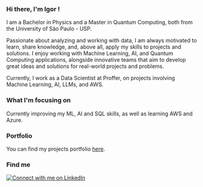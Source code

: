 ### Hi there, I'm Igor !

I am a Bachelor in Physics and a Master in Quantum Computing, both from the University of São Paulo - USP.

Passionate about analyzing and working with data, I am always motivated to learn, share knowledge, and, above all, apply my skills to projects and solutions. I enjoy working with Machine Learning, AI, and Quantum Computing applications, alongside innovative teams that aim to develop great ideas and solutions for real-world projects and problems.

Currently, I work as a Data Scientist at Proffer, on projects involving Machine Learning, AI, LLMs, and AWS.

### What I'm focusing on

Currently improving my ML, AI and SQL skills, as well as learning AWS and Azure.

### Portfolio
You can find my projects portfolio [here](https://github.com/igorcruz91/igor_portfolio).

### Find me
[![Connect with me on LinkedIn](https://img.shields.io/badge/-Connect%20with%20me%20on%20LinkedIn-blue?style=flat-square&logo=Linkedin&logoColor=white&link=https://www.linkedin.com/in/charles-cheng-4b2020186/)](https://www.linkedin.com/in/igorcruz91/)
